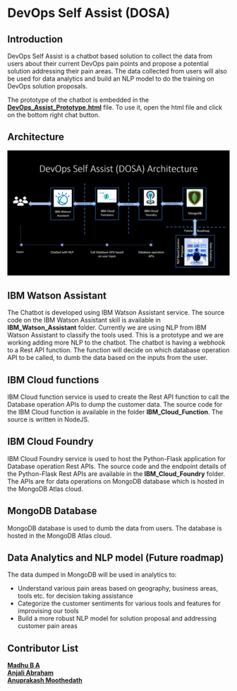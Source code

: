 # DevOps Self Assist (DOSA)

## Introduction
DevOps Self Assist is a chatbot based solution to collect the data from users about their current DevOps pain points and propose a potential solution addressing their pain areas. The data collected from users will also be used for data analytics and build an NLP model to do the training on DevOps solution proposals.

The prototype of the chatbot is embedded in the <a href="./DevOps_Assist_Prototype.html"><b>DevOps_Assist_Prototype.html</b></a> file.  To use it, open the html file and click on the bottom right chat button.

## Architecture
<img src="./DOSA_Architecture.png" alt="DOSA Architecture"/>

## IBM Watson Assistant
The Chatbot is developed using IBM Watson Assistant service. The source code on the IBM Watson Assistant skill is available in <b>IBM_Watson_Assistant</b> folder. Currently we are using NLP from IBM Watson Assistant to classify the tools used.  This is a prototype and we are working adding more NLP to the chatbot.  The chatbot is having a webhook to a Rest API function.  The function will decide on which database operation API to be called, to dumb the data based on the inputs from the user.

## IBM Cloud functions
IBM Cloud function service is used to create the Rest API function to call the Database operation APIs to dump the customer data.  The source code for the IBM Cloud function is available in the folder <b>IBM_Cloud_Function</b>.  The source is written in NodeJS.

## IBM Cloud Foundry
IBM Cloud Foundry service is used to host the Python-Flask application for Database operation Rest APIs. The source code and the endpoint details of the Python-Flask Rest APIs are available in the <b>IBM_Cloud_Foundry</b> folder. The APIs are for data operations on MongoDB database which is hosted in the MongoDB Atlas cloud.

## MongoDB Database
MongoDB database is used to dumb the data from users.  The database is hosted in the MongoDB Atlas cloud.

## Data Analytics and NLP model (Future roadmap)
The data dumped in MongoDB will be used in analytics to:
* Understand various pain areas based on geography, business areas, tools etc. for decision taking assistance
* Categorize the customer sentiments for various tools and features for improvising our tools
* Build a more robust NLP model for solution proposal and addressing customer pain areas

## Contributor List
<b>[Madhu B A](mailto:madhu.b.a@in.ibm.com?subject=[GitHub]%20DOSA%20-%20DevOps%20Self%20Assist)</b></br>
<b>[Anjali Abraham](mailto:anjaabr1@in.ibm.com?subject=[GitHub]%20DOSA%20-%20DevOps%20Self%20Assist)</b></br>
<b>[Anuprakash Moothedath](mailto:anuprakash.moothedath@ibm.com?subject=[GitHub]%20DOSA%20-%20DevOps%20Self%20Assist)</b> 
